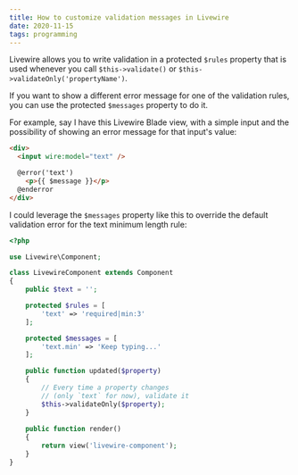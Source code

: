 ```yaml
---
title: How to customize validation messages in Livewire
date: 2020-11-15
tags: programming
---
```

Livewire allows you to write validation in a protected `$rules` property that is used whenever you call `$this->validate()` or `$this->validateOnly('propertyName')`. 

If you want to show a different error message for one of the validation rules, you can use the protected `$messages` property to do it. 

For example, say I have this Livewire Blade view, with a simple input and the possibility of showing an error message for that input's value: 

```html
<div>
  <input wire:model="text" />

  @error('text')
    <p>{{ $message }}</p>
  @enderror
</div>
```

I could leverage the `$messages` property like this to override the default validation error for the text minimum length rule: 

```php
<?php

use Livewire\Component;

class LivewireComponent extends Component
{
    public $text = '';

    protected $rules = [
        'text' => 'required|min:3'
    ];

    protected $messages = [
        'text.min' => 'Keep typing...'
    ];

    public function updated($property)
    {
        // Every time a property changes
        // (only `text` for now), validate it
        $this->validateOnly($property);
    }
  
    public function render()
    {
        return view('livewire-component');
    }
}
```
